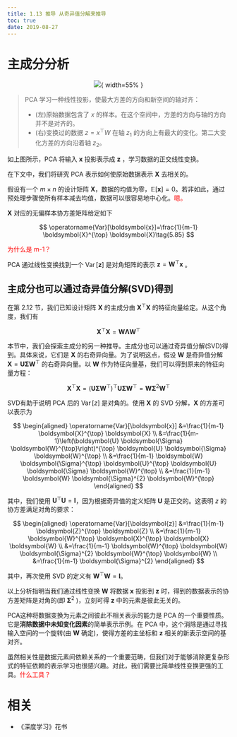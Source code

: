 ```yaml
---
title: 1.13 推导 从奇异值分解来推导
toc: true
date: 2019-08-27
---
```


# 主成分分析


<center>

![](http://images.iterate.site/blog/image/20190524/DVP6JeyDcWGN.png?imageslim){ width=55% }

</center>

> PCA 学习一种线性投影，使最大方差的方向和新空间的轴对齐：
>
> - (左)原始数据包含了 $x$ 的样本。在这个空间中，方差的方向与轴的方向并不是对齐的。
> - (右)变换过的数据 $z=x^{\top} W$ 在轴 $z_1$ 的方向上有最大的变化。第二大变化方差的方向沿着轴 $z_2$。


如上图所示，PCA 将输入 $\boldsymbol{x}$ 投影表示成 $\boldsymbol{z}$ ，学习数据的正交线性变换。


在下文中，我们将研究 PCA 表示如何使原始数据表示 $\boldsymbol{X}$ 去相关的。




假设有一个 $m \times n$ 的设计矩阵 $\boldsymbol{X}$，数据的均值为零，$\mathbb{E}[\boldsymbol{x}]=0$。若非如此，通过预处理步骤使所有样本减去均值，数据可以很容易地中心化。<span style="color:red;">嗯。</span>

$\boldsymbol{X}$ 对应的无偏样本协方差矩阵给定如下

$$
\operatorname{Var}[\boldsymbol{x}]=\frac{1}{m-1} \boldsymbol{X}^{\top} \boldsymbol{X}\tag{5.85}
$$

<span style="color:red;">为什么是 m-1？</span>

PCA 通过线性变换找到一个 $\operatorname{Var}[\boldsymbol{z}]$ 是对角矩阵的表示 $\boldsymbol{z}=\boldsymbol{W}^{\top} \boldsymbol{x}$ 。


## 主成分也可以通过奇异值分解(SVD)得到

在第 2.12 节，我们已知设计矩阵 $\boldsymbol{X}$ 的主成分由 $\boldsymbol{X}^{\top} \boldsymbol{X}$ 的特征向量给定。从这个角度，我们有


$$
\boldsymbol{X}^{\top} \boldsymbol{X}=\boldsymbol{W} \boldsymbol{\Lambda} \boldsymbol{W}^{\top}
$$

本节中，我们会探索主成分的另一种推导。主成分也可以通过奇异值分解(SVD)得到。具体来说，它们是 $\boldsymbol{X}$ 的右奇异向量。为了说明这点，假设 $\boldsymbol{W}$ 是奇异值分解 $\boldsymbol{X}=\boldsymbol{U} \boldsymbol{\Sigma} \boldsymbol{W}^{\top}$ 的右奇异向量。以 $\boldsymbol{W}$ 作为特征向量基，我们可以得到原来的特征向量方程：

$$
\boldsymbol{X}^{\top} \boldsymbol{X}=\left(\boldsymbol{U} \boldsymbol{\Sigma} \boldsymbol{W}^{\top}\right)^{\top} \boldsymbol{U} \boldsymbol{\Sigma} \boldsymbol{W}^{\top}=\boldsymbol{W} \boldsymbol{\Sigma}^{2} \boldsymbol{W}^{\top}
$$

SVD有助于说明 PCA 后的 $\operatorname{Var}[z]$ 是对角的。使用 $\boldsymbol{X}$ 的 SVD 分解，$\boldsymbol{X}$ 的方差可以表示为

$$
\begin{aligned} \operatorname{Var}[\boldsymbol{x}] &=\frac{1}{m-1} \boldsymbol{X}^{\top} \boldsymbol{X} \\ &=\frac{1}{m-1}\left(\boldsymbol{U} \boldsymbol{\Sigma} \boldsymbol{W}^{\top}\right)^{\top} \boldsymbol{U} \boldsymbol{\Sigma} \boldsymbol{W}^{\top} \\ &=\frac{1}{m-1} \boldsymbol{W} \boldsymbol{\Sigma}^{\top} \boldsymbol{U}^{\top} \boldsymbol{U} \boldsymbol{\Sigma} \boldsymbol{W}^{\top} \\ &=\frac{1}{m-1} \boldsymbol{W} \boldsymbol{\Sigma}^{2} \boldsymbol{W}^{\top} \end{aligned}
$$


其中，我们使用 $\boldsymbol{U}^{\top} \boldsymbol{U}=\boldsymbol{I}$，因为根据奇异值的定义矩阵 $\boldsymbol{U}$ 是正交的。这表明 $z$ 的协方差满足对角的要求：

$$
\begin{aligned} \operatorname{Var}[\boldsymbol{z}] &=\frac{1}{m-1} \boldsymbol{Z}^{\top} \boldsymbol{Z} \\ &=\frac{1}{m-1} \boldsymbol{W}^{\top} \boldsymbol{X}^{\top} \boldsymbol{X} \boldsymbol{W} \\ &=\frac{1}{m-1} \boldsymbol{W}^{\top} \boldsymbol{W} \boldsymbol{\Sigma}^{2} \boldsymbol{W}^{\top} \boldsymbol{W} \\ &=\frac{1}{m-1} \boldsymbol{\Sigma}^{2} \end{aligned}
$$

其中，再次使用 SVD 的定义有 $\boldsymbol{W}^{\top} \boldsymbol{W}=\boldsymbol{I}$。

以上分析指明当我们通过线性变换 $\boldsymbol{W}$ 将数据 $\boldsymbol{x}$ 投影到 $\boldsymbol{z}$ 时，得到的数据表示的协方差矩阵是对角的(即 $\boldsymbol{\Sigma}^{2}$ )，立刻可得 $\boldsymbol{z}$ 中的元素是彼此无关的。

PCA这种将数据变换为元素之间彼此不相关表示的能力是 PCA 的一个重要性质。它是**消除数据中未知变化因素**的简单表示示例。在 PCA 中，这个消除是通过寻找输入空间的一个旋转(由 $\boldsymbol{W}$ 确定)，使得方差的主坐标和 $\boldsymbol{z}$ 相关的新表示空间的基对齐。

虽然相关性是数据元素间依赖关系的一个重要范畴，但我们对于能够消除更复杂形式的特征依赖的表示学习也很感兴趣。对此，我们需要比简单线性变换更强的工具。<span style="color:red;">什么工具？</span>




# 相关

- 《深度学习》花书
